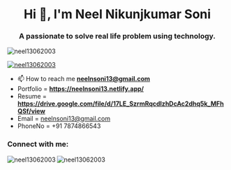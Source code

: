 <h1 align="center">Hi 👋, I'm Neel Nikunjkumar Soni</h1>
<h3 align="center">A passionate to solve real life problem using technology.</h3>

<p align="left"> <img src="https://komarev.com/ghpvc/?username=neel13062003&label=Profile%20views&color=0e75b6&style=flat" alt="neel13062003" /> </p>

<p align="left"> <a href="https://github.com/ryo-ma/github-profile-trophy"><img src="https://github-profile-trophy.vercel.app/?username=neel13062003" alt="neel13062003" /></a> </p>

- 📫 How to reach me **neelnsoni13@gmail.com**
- Portfolio = **https://neelnsoni13.netlify.app/**
- Resume = **https://drive.google.com/file/d/17LE_SzrmRqcdlzhDcAc2dhq5k_MFhQSf/view**
- Email = neelnsoni13@gmail.com
- PhoneNo = +91 7874866543
<h3 align="left">Connect with me:</h3>
<p align="left">
</p>

<p><img align="left" src="https://github-readme-stats.vercel.app/api/top-langs?username=neel13062003&show_icons=true&locale=en&layout=compact" alt="neel13062003" /></p>
<!--
<p>&nbsp;<img align="center" src="https://github-readme-stats.vercel.app/api?username=neel13062003&show_icons=true&locale=en" alt="neel13062003" /></p-->

<p><img align="center" src="https://github-readme-streak-stats.herokuapp.com/?user=neel13062003&" alt="neel13062003" /></p>
